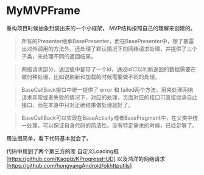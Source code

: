 # MyMVPFrame
重构项目时候抽象封装出来的一个小框架，
MVP结构按照自己的理解来创建的。

>所有的Presenter继承BasePresenter，而在BasePresenter中，除了暴露出对外调用的方法外，还处理了默认情况下的网络请求处理，并提供了三个子类，来处理不同的返回结果。

>网络请求部分，返回值中都带了一个id，通过id可以判断返回的数据需要在做何种处理，比如说刷新和加载的时候需要做不同的处理。

>BaseCallBack接口中统一提供了  error 和 failed两个方法，用来处理网络请求异常或者失败的情况下，对应的处理，页面对应的接口可直接继承自此接口，而在本身中只对正确结果做处理就好了。

>BaseCallBack可以实现在BaseActivity或者BaseFragment中，在父类中统一处理，可以保证自身代码的简洁性。没有特定需求的时候，已经足够了。

用法很简单，看下代码基本就会了。

代码中用到了两个第三方的库
自定义Loading框[https://github.com/Kaopiz/KProgressHUD]
以及鸿洋的网络请求 [https://github.com/hongyangAndroid/okhttputils]
